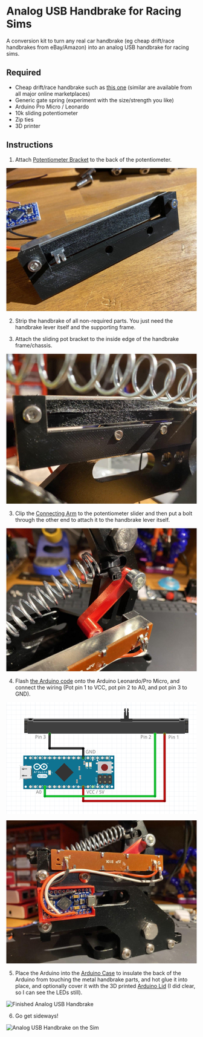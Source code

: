 # Analog USB Handbrake for Racing Sims

A conversion kit to turn any real car handbrake (eg cheap drift/race handbrakes from eBay/Amazon) into an analog USB handbrake for racing sims.

## Required

- Cheap drift/race handbrake such as [this one](https://www.amazon.com.au/Kyostar-Universal-Hydraulic-Handbrake-Parking/dp/B07WPS87Y3/) (similar are available from all major online marketplaces)
- Generic gate spring (experiment with the size/strength you like)
- Arduino Pro Micro / Leonardo
- 10k sliding potentiometer
- Zip ties
- 3D printer



## Instructions

1. Attach [Potentiometer Bracket](https://github.com/obsoletenerd/analog-usb-handbrake/blob/master/Potentiometer-Bracket.stl) to the back of the potentiometer.

![Potentiometer Bracket](https://github.com/obsoletenerd/analog-usb-handbrake/blob/master/Meta/Analog-USB-Handbrake-Pot-Bracket-1.jpg)

2. Strip the handbrake of all non-required parts. You just need the handbrake lever itself and the supporting frame.

3. Attach the sliding pot bracket to the inside edge of the handbrake frame/chassis.

![Potentiometer Bracket](https://github.com/obsoletenerd/analog-usb-handbrake/blob/master/Meta/Analog-USB-Handbrake-Pot-Bracket-2.jpg)

3. Clip the [Connecting Arm](https://github.com/obsoletenerd/analog-usb-handbrake/blob/master/Connecting-Arm.stl) to the potentiometer slider and then put a bolt through the other end to attach it to the handbrake lever itself.

![Handbrake Lever Attached](https://github.com/obsoletenerd/analog-usb-handbrake/blob/master/Meta/Analog-USB-Handbrake-Lever.jpg)

4. Flash [the Arduino code](https://github.com/obsoletenerd/analog-usb-handbrake/blob/master/Arduino-Analog-USB-Handbrake/Arduino-Analog-USB-Handbrake.ino) onto the Arduino Leonardo/Pro Micro, and connect the wiring (Pot pin 1 to VCC, pot pin 2 to A0, and pot pin 3 to GND).

![Wiring Diagram](https://github.com/obsoletenerd/analog-usb-handbrake/blob/master/Meta/Wiring-Diagram.png)

![Wiring Photo](https://github.com/obsoletenerd/analog-usb-handbrake/blob/master/Meta/Analog-USB-Handbrake-Wiring.jpg)

5. Place the Arduino into the [Arduino Case](https://github.com/obsoletenerd/analog-usb-handbrake/blob/master/Arduino-Case.stl) to insulate the back of the Arduino from touching the metal handbrake parts, and hot glue it into place, and optionally cover it with the 3D printed [Arduino Lid](https://github.com/obsoletenerd/analog-usb-handbrake/blob/master/Arduino-Case.stl) (I did clear, so I can see the LEDs still).

![Finished Analog USB Handbrake](https://github.com/obsoletenerd/analog-usb-handbrake/blob/master/Analog-USB-Handbrake-Finished.jpg)

6. Go get sideways!

![Analog USB Handbrake on the Sim](https://github.com/obsoletenerd/analog-usb-handbrake/blob/master/Analog-USB-Handbrake-On-Sim.jpg)